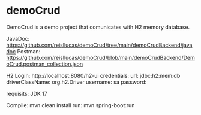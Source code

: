 # demoCrud

DemoCrud is a demo project that comunicates with H2 memory database.

JavaDoc: https://github.com/reisllucas/demoCrud/tree/main/demoCrudBackend/javadoc
Postman: https://github.com/reisllucas/demoCrud/blob/main/demoCrudBackend/DemoCrud.postman_collection.json

H2 Login: http://localhost:8080/h2-ui
  credentials: 
    url: jdbc:h2:mem:db
    driverClassName: org.h2.Driver
    username: sa
    password:

requisits: JDK 17

Compile: mvn clean install
run: mvn spring-boot:run
